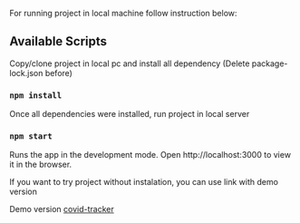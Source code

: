 For running project in local machine follow instruction below:

## Available Scripts

Copy/clone project in local pc and install all dependency
(Delete package-lock.json before)

### `npm install`

Once all dependencies were installed, run project in local server

### `npm start`
Runs the app in the development mode.
Open http://localhost:3000 to view it in the browser.

If you want to try project without instalation, you can use link with demo version

Demo version [covid-tracker](https://2019ncov-tracker.netlify.app/)

